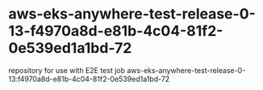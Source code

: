 # aws-eks-anywhere-test-release-0-13-f4970a8d-e81b-4c04-81f2-0e539ed1a1bd-72
repository for use with E2E test job aws-eks-anywhere-test-release-0-13:f4970a8d-e81b-4c04-81f2-0e539ed1a1bd-72
